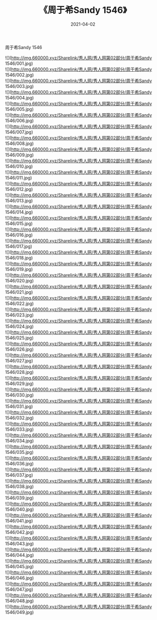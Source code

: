 ﻿---
layout: post
title:  《周于希Sandy 1546》
date:   2021-04-02
img: http://img.660000.xyz/Sharelink/秀人网/秀人网第02部分/周于希Sandy 1546/000.jpg
categories: [美女, 清纯, 唯美]
---

周于希Sandy 1546

  ![](http://img.660000.xyz/Sharelink/秀人网/秀人网第02部分/周于希Sandy 1546/001.jpg) <br> ![](http://img.660000.xyz/Sharelink/秀人网/秀人网第02部分/周于希Sandy 1546/002.jpg) <br> ![](http://img.660000.xyz/Sharelink/秀人网/秀人网第02部分/周于希Sandy 1546/003.jpg) <br> ![](http://img.660000.xyz/Sharelink/秀人网/秀人网第02部分/周于希Sandy 1546/004.jpg) <br> ![](http://img.660000.xyz/Sharelink/秀人网/秀人网第02部分/周于希Sandy 1546/005.jpg) <br> ![](http://img.660000.xyz/Sharelink/秀人网/秀人网第02部分/周于希Sandy 1546/006.jpg) <br> ![](http://img.660000.xyz/Sharelink/秀人网/秀人网第02部分/周于希Sandy 1546/007.jpg) <br> ![](http://img.660000.xyz/Sharelink/秀人网/秀人网第02部分/周于希Sandy 1546/008.jpg) <br> ![](http://img.660000.xyz/Sharelink/秀人网/秀人网第02部分/周于希Sandy 1546/009.jpg) <br> ![](http://img.660000.xyz/Sharelink/秀人网/秀人网第02部分/周于希Sandy 1546/010.jpg) <br> ![](http://img.660000.xyz/Sharelink/秀人网/秀人网第02部分/周于希Sandy 1546/011.jpg) <br> ![](http://img.660000.xyz/Sharelink/秀人网/秀人网第02部分/周于希Sandy 1546/012.jpg) <br> ![](http://img.660000.xyz/Sharelink/秀人网/秀人网第02部分/周于希Sandy 1546/013.jpg) <br> ![](http://img.660000.xyz/Sharelink/秀人网/秀人网第02部分/周于希Sandy 1546/014.jpg) <br> ![](http://img.660000.xyz/Sharelink/秀人网/秀人网第02部分/周于希Sandy 1546/015.jpg) <br> ![](http://img.660000.xyz/Sharelink/秀人网/秀人网第02部分/周于希Sandy 1546/016.jpg) <br> ![](http://img.660000.xyz/Sharelink/秀人网/秀人网第02部分/周于希Sandy 1546/017.jpg) <br> ![](http://img.660000.xyz/Sharelink/秀人网/秀人网第02部分/周于希Sandy 1546/018.jpg) <br> ![](http://img.660000.xyz/Sharelink/秀人网/秀人网第02部分/周于希Sandy 1546/019.jpg) <br> ![](http://img.660000.xyz/Sharelink/秀人网/秀人网第02部分/周于希Sandy 1546/020.jpg) <br> ![](http://img.660000.xyz/Sharelink/秀人网/秀人网第02部分/周于希Sandy 1546/021.jpg) <br> ![](http://img.660000.xyz/Sharelink/秀人网/秀人网第02部分/周于希Sandy 1546/022.jpg) <br> ![](http://img.660000.xyz/Sharelink/秀人网/秀人网第02部分/周于希Sandy 1546/023.jpg) <br> ![](http://img.660000.xyz/Sharelink/秀人网/秀人网第02部分/周于希Sandy 1546/024.jpg) <br> ![](http://img.660000.xyz/Sharelink/秀人网/秀人网第02部分/周于希Sandy 1546/025.jpg) <br> ![](http://img.660000.xyz/Sharelink/秀人网/秀人网第02部分/周于希Sandy 1546/026.jpg) <br> ![](http://img.660000.xyz/Sharelink/秀人网/秀人网第02部分/周于希Sandy 1546/027.jpg) <br> ![](http://img.660000.xyz/Sharelink/秀人网/秀人网第02部分/周于希Sandy 1546/028.jpg) <br> ![](http://img.660000.xyz/Sharelink/秀人网/秀人网第02部分/周于希Sandy 1546/029.jpg) <br> ![](http://img.660000.xyz/Sharelink/秀人网/秀人网第02部分/周于希Sandy 1546/030.jpg) <br> ![](http://img.660000.xyz/Sharelink/秀人网/秀人网第02部分/周于希Sandy 1546/031.jpg) <br> ![](http://img.660000.xyz/Sharelink/秀人网/秀人网第02部分/周于希Sandy 1546/032.jpg) <br> ![](http://img.660000.xyz/Sharelink/秀人网/秀人网第02部分/周于希Sandy 1546/033.jpg) <br> ![](http://img.660000.xyz/Sharelink/秀人网/秀人网第02部分/周于希Sandy 1546/034.jpg) <br> ![](http://img.660000.xyz/Sharelink/秀人网/秀人网第02部分/周于希Sandy 1546/035.jpg) <br> ![](http://img.660000.xyz/Sharelink/秀人网/秀人网第02部分/周于希Sandy 1546/036.jpg) <br> ![](http://img.660000.xyz/Sharelink/秀人网/秀人网第02部分/周于希Sandy 1546/037.jpg) <br> ![](http://img.660000.xyz/Sharelink/秀人网/秀人网第02部分/周于希Sandy 1546/038.jpg) <br> ![](http://img.660000.xyz/Sharelink/秀人网/秀人网第02部分/周于希Sandy 1546/039.jpg) <br> ![](http://img.660000.xyz/Sharelink/秀人网/秀人网第02部分/周于希Sandy 1546/040.jpg) <br> ![](http://img.660000.xyz/Sharelink/秀人网/秀人网第02部分/周于希Sandy 1546/041.jpg) <br> ![](http://img.660000.xyz/Sharelink/秀人网/秀人网第02部分/周于希Sandy 1546/042.jpg) <br> ![](http://img.660000.xyz/Sharelink/秀人网/秀人网第02部分/周于希Sandy 1546/043.jpg) <br> ![](http://img.660000.xyz/Sharelink/秀人网/秀人网第02部分/周于希Sandy 1546/044.jpg) <br> ![](http://img.660000.xyz/Sharelink/秀人网/秀人网第02部分/周于希Sandy 1546/045.jpg) <br> ![](http://img.660000.xyz/Sharelink/秀人网/秀人网第02部分/周于希Sandy 1546/046.jpg) <br> ![](http://img.660000.xyz/Sharelink/秀人网/秀人网第02部分/周于希Sandy 1546/047.jpg) <br> ![](http://img.660000.xyz/Sharelink/秀人网/秀人网第02部分/周于希Sandy 1546/048.jpg) <br> ![](http://img.660000.xyz/Sharelink/秀人网/秀人网第02部分/周于希Sandy 1546/049.jpg) <br>